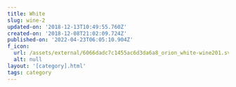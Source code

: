 ```yaml
---
title: White
slug: wine-2
updated-on: '2018-12-13T10:49:55.760Z'
created-on: '2018-12-08T21:02:09.724Z'
published-on: '2022-04-23T06:05:10.904Z'
f_icon:
  url: /assets/external/6066dadc7c1455ac6d3da6a8_orion_white-wine201.svg
  alt: null
layout: '[category].html'
tags: category
---
```




